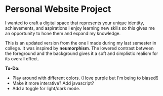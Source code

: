 # Personal Website Project

I wanted to craft a digital space that represents your unique identity, achievements, and aspirations
I enjoy learning new skills so this gives me an opportunity to hone them and expand my knowledge.

This is an updated version from the one I made during my last semester in college. It was inspired
by **neumorphism**. The lowered contrast between the foreground and the background gives it a
soft and simplistic realism for its overall effect.

**To-Do:**
- Play around with different colors. (I love purple but I'm being to biased!)
- Make it more interative? Add javascript?
- Add a toggle for light/dark mode.

